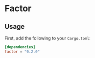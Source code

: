 Factor
====

## Usage

First, add the following to your `Cargo.toml`:

```toml
[dependencies]
factor = "0.2.0"
```